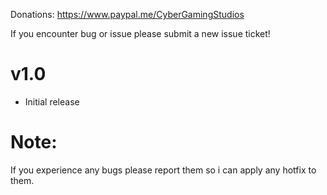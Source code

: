 Donations:
https://www.paypal.me/CyberGamingStudios

If you encounter bug or issue please submit a new issue ticket!

# v1.0
- Initial release 

# Note: 
If you experience any bugs please report them so i can apply any hotfix to them.